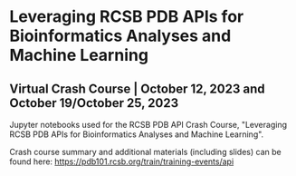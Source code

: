 # Leveraging RCSB PDB APIs for Bioinformatics Analyses and Machine Learning
## Virtual Crash Course | October 12, 2023 and October 19/October 25, 2023

Jupyter notebooks used for the RCSB PDB API Crash Course, "Leveraging RCSB PDB APIs for Bioinformatics Analyses and Machine Learning".

Crash course summary and additional materials (including slides) can be found here: https://pdb101.rcsb.org/train/training-events/api
